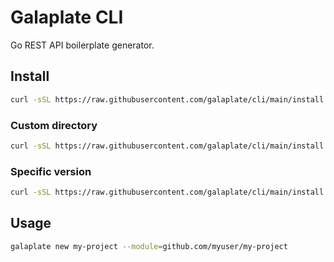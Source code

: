 # Galaplate CLI

Go REST API boilerplate generator.

## Install

```bash
curl -sSL https://raw.githubusercontent.com/galaplate/cli/main/install.sh | bash
```

### Custom directory

```bash
curl -sSL https://raw.githubusercontent.com/galaplate/cli/main/install.sh | bash -s -- -d ~/.local/bin
```

### Specific version

```bash
curl -sSL https://raw.githubusercontent.com/galaplate/cli/main/install.sh | bash -s -- -v 1.0.0
```

## Usage

```bash
galaplate new my-project --module=github.com/myuser/my-project
```
